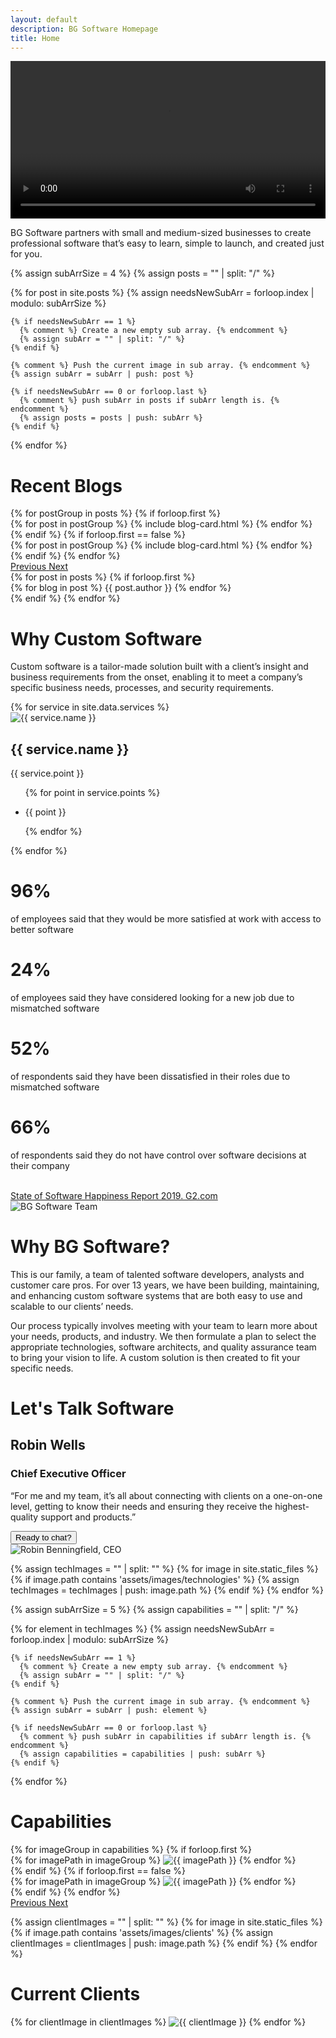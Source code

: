 ```yaml
---
layout: default
description: BG Software Homepage
title: Home
---
```


<div>
  <!--- Headline. --->
  <div
    id="headline"
    class="d-flex flex-column align-items-center justify-content-center min-height-100vh"
  >
    <div class="headline__content">
      <div
        class="headline__left video-wrap"
        data-aos="fade-right"
        data-aos-duration="3000"
      >
        <div
          class="video-wrap"
          data-aos="fade-right"
          data-aos-duration="3000"
        >
          <div class="headline__video-container">
            <video
              class="headline__video bg-color-white rounded-lg"
              width="100%"
              height="auto"
              controls
            >
              <source src="/assets/videos/explainer.mp4" type="video/mp4">
            Your browser does not support the video tag.
            </video>
            <div class="headline__video-overlay rounded-lg"></div>
          </div>
        </div>
      </div>
      <div
        class="headline__right text-left"
        data-aos="fade-right"
        data-aos-duration="3000"
      >
        <p class="text-left font-weight-light color-white font-size-lg line-height-2">
          BG Software partners with small and medium-sized businesses to create professional software that’s easy to learn, simple to launch,​ and created just for you.
        </p>
      </div>
    </div>
    <script src="/assets/js/headlineVideoOverlay.js"></script>
  </div>
  <!--- End of Headline. --->


  <!--- Create a nested array for blog posts to group carousel. --->
  {% assign subArrSize = 4 %}
  {% assign posts = "" | split: "/" %}

  {% for post in site.posts %}
    {% assign needsNewSubArr = forloop.index | modulo: subArrSize %}

    {% if needsNewSubArr == 1 %}
      {% comment %} Create a new empty sub array. {% endcomment %}
      {% assign subArr = "" | split: "/" %}
    {% endif %}

    {% comment %} Push the current image in sub array. {% endcomment %}
    {% assign subArr = subArr | push: post %}

    {% if needsNewSubArr == 0 or forloop.last %}
      {% comment %} push subArr in posts if subArr length is. {% endcomment %}
      {% assign posts = posts | push: subArr %}
    {% endif %}
  {% endfor %}
  <!--- Blogs. --->
  <div
    id="homepage-blogs"
    class="py-4"
    data-ride="carousel"
    data-aos="fade-right"
    data-aos-offset="200"
  >
    <h1 class="text-center">Recent Blogs</h1>
     <div
        class="homepage-blogs__carousel carousel slide py-4 mx-auto"
      >
        <div class="carousel-inner">
          {% for postGroup in posts %}
            <!--- If first group, set class have active class. --->
            {% if forloop.first %}
              <div class="homepage-blogs__carousel-item carousel-item text-center active">
                {% for post in postGroup %}
                  {% include blog-card.html %}
                {% endfor %}
              </div>
            {% endif %}
            {% if forloop.first == false %}
              <div class="homepage-blogs__carousel-item carousel-item text-center">
                {% for post in postGroup %}
                  {% include blog-card.html %}
                {% endfor %}
              </div>
            {% endif %}
          {% endfor %}
        </div>
        <a
          class="carousel-control-prev w-1rem"
          href=".homepage-blogs__carousel"
          role="button"
          data-slide="prev"
        >
          <span class="carousel-control-prev-icon carousel-control-dark" aria-hidden="true"></span>
          <span class="sr-only">Previous</span>
        </a>
        <a
          class="carousel-control-next w-1rem"
          href=".homepage-blogs__carousel"
          role="button"
          data-slide="next"
        >
          <span class="carousel-control-next-icon carousel-control-dark" aria-hidden="true"></span>
          <span class="sr-only">Next</span>
        </a>
      </div>
    {% for post in posts %}
      <!--- If first group, set class have active class. --->
      {% if forloop.first %}
        <div class="homepage-blogs__carousel-item carousel-item text-center active">
          {% for blog in post %}
          <span>{{ post.author }}</span>
          {% endfor %}
        </div>
      {% endif %}
    {% endfor %}
  </div>
  <!--- End of Blogs. --->


  <!---  Custom Software. --->
  <div id="custom-software" class="bg-color-blue py-5">
    <div
      class="opener w-100"
      data-aos="fade-right"
      data-aos-offset="200"
    >
      <h1 class="text-center color-white mb-0">Why Custom Software</h1>
    </div>
    <div
      class="d-flex justify-content-center"
      data-aos="fade-right"
      data-aos-offset="200"
    >
      <p class="custom-software__text color-white text-center pt-5 font-weight-lighter font-size-md line-height-2">
        Custom software is a tailor-made solution built with a client’s insight and business
        requirements from the onset, enabling it to meet a company’s specific business
        needs, processes, and security requirements.
      </p>
    </div>
  </div>
  <!--- End of Custom Software. --->


  <!--- Services. --->
  <div id="services" class="py-4">
    <div class="d-flex align-items-center flex-column">
      <div class="services__cards d-flex justify-content-center m-0">
        {% for service in site.data.services %}
          <div
            class="services__card ml-3 mr-3 mb-3"
            data-aos="fade-right"
            data-aos-offset="200"
          >
            <div class="card-body px-1">
              <img
                src="/assets/images/services/{{ service.image }}"
                class="mx-auto d-block w-75 max-width-7rem pb-4"
                alt="{{ service.name }}"
              >
              <h2 class="services__card-title card-title text-center">{{ service.name }}</h2>
              <div class="services__card-content font-size-md">
                <p class="font-weight-lighter line-height-2">
                  {{ service.point }}
                </p>
                <ul class="services__card-points pt-3">
                {% for point in service.points %}
                  <li class="card-text"><p class="font-weight-lighter">{{ point }}</p></li>
                {% endfor %}
                </ul>
              </div>
            </div>
          </div>
        {% endfor %}
      </div>
    </div>
  </div>
  <!--- End of Services. --->


  <!--- Survey. --->
  <div id="survey" class="py-4 bg-color-blue d-flex flex-column">
    <div class="survey__groups d-flex justify-content-center align-items-center color-white mx-auto">
      <div class="survey__group d-flex">
        <div
          class="survey__card card-body text-center"
          data-aos="fade-right"
          data-aos-offset="200"
        >
          <i class="fa fa-heart-o fa-3x color-white" aria-hidden="true"></i>
          <h1 class="card-title text-center font-size-4">96%</h1>
          <p class="font-size-md line-height-2">of employees said that they would be more satisfied at work with access to better software</p>
        </div>
        <div
          class="survey__card card-body text-center"
          data-aos="fade-right"
          data-aos-offset="200"
        >
          <i class="fa fa-eye fa-3x color-white" aria-hidden="true"></i>
          <h1 class="card-title text-center font-size-4">24%</h1>
          <p class="font-size-md line-height-2">of employees said they have considered looking for a new job due to mismatched software</p>
        </div>
      </div>
      <div class="survey__group d-flex">
        <div
          class="survey__card card-body text-center"
          data-aos="fade-right"
          data-aos-offset="200"
        >
          <i class="fa fa-frown-o fa-3x color-white" aria-hidden="true"></i>
          <h1 class="card-title text-center font-size-4">52%</h1>
          <p class="font-size-md line-height-2">of respondents said they have been dissatisfied in their roles due to mismatched software</p>
        </div>
        <div
          class="survey__card card-body text-center"
          data-aos="fade-right"
          data-aos-offset="200"
        >
          <i class="fa fa-floppy-o fa-3x color-white" aria-hidden="true"></i>
          <h1 class="card-title text-center font-size-4">66%</h1>
          <p class="font-size-md line-height-2">of respondents said they do not have control over software decisions at their company</p>
          <br>
        </div>
      </div>
    </div>
    <a
      href="https://learn.g2.com/state-of-software-happiness-report-2019"
      class="font-size-md color-white text-center"
      data-aos="fade-right"
      data-aos-offset="200"
    >
      <span class="hover-color-dark-blue">State of Software Happiness Report 2019. G2.com</span>
    </a>
  </div>
  <!--- End of Survey. --->


  <!--- About Us. --->
  <div id="about-us" class="pb-4">
    <!--- Why BG Software? --->
    <div id="why-bg-software" class="d-flex about-us__content">
      <div
        class="about-us__image-container about-us__side"
        data-aos="fade-right"
        data-aos-offset="200"
      >
        <img
          id="why-bg-software__team-photo"
          class="max-width-50rem w-100 h-auto rounded-lg"
          src="/assets/images/BG/team_photo.jpg"
          alt="BG Software Team"
        >
      </div>
      <div
        class="about-us__text text-align-left"
        data-aos="fade-right"
        data-aos-offset="200"
      >
        <h1>Why BG Software?</h1>
        <p class="font-size-md line-height-2">
          This is our family, a team of talented software developers, analysts and customer
          care pros. For over 13 years, we have been building, maintaining, and enhancing
          custom software systems that are both easy to use and scalable to our clients’
          needs.
        </p>
        <p class="font-size-md line-height-2">
          Our process typically involves meeting with your team to learn more about your needs,
          products, and industry. We then formulate a plan to select the appropriate
          technologies, software architects, and quality assurance team to bring your vision
          to life. A custom solution is then created to fit your specific needs.
        </p>
      </div>
    </div>
    <!--- End of Why BG Software? --->
    <!--- Let's Talk Software. --->
    <div id="lets-talk-software" class="about-us__content d-flex">
      <div
        class="about-us__text text-right"
        data-aos="fade-right"
        data-aos-offset="200"
      >
        <h1>Let's Talk Software</h1>
        <h2>Robin Wells</h2>
        <h3 class="font-italic">Chief Executive Officer</h3>
        <p class="font-italic font-size-md line-height-2">
          “For me and my team, it’s all about connecting with clients on a one-on-one level,
          getting to know their needs and ensuring they receive the highest-quality support
          and products.”
        </p>
        <a href="/contact-us.html">
          <button class="btn cta-button-tertiary font-weight-light">Ready to chat?</button>
        </a>
      </div>
      <div
        class="about-us__image-container about-us__side text-align-left"
        data-aos="fade-right"
        data-aos-offset="200"
      >
        <img
          id="lets-talk-software__robin-image"
          class="max-width-40 rounded-lg"
          alt="Robin Benningfield, CEO"
          src="/assets/images/BG/robin.jpg"
          data-aos="fade-right"
          data-aos-offset="100"
        >
      </div>
    </div>
    <!--- End of Let's Talk Software. --->
  </div>



  <!--- Capabilities. --->
  {% assign techImages = "" | split: "" %}
  {% for image in site.static_files %}
    {% if image.path contains 'assets/images/technologies' %}
      {% assign techImages = techImages | push: image.path %}
    {% endif %}
  {% endfor %}

  <!--- Create a nested array for Capabilities to group carousel. --->
  {% assign subArrSize = 5 %}
  {% assign capabilities = "" | split: "/" %}

  {% for element in techImages %}
    {% assign needsNewSubArr = forloop.index | modulo: subArrSize %}

    {% if needsNewSubArr == 1 %}
      {% comment %} Create a new empty sub array. {% endcomment %}
      {% assign subArr = "" | split: "/" %}
    {% endif %}

    {% comment %} Push the current image in sub array. {% endcomment %}
    {% assign subArr = subArr | push: element %}

    {% if needsNewSubArr == 0 or forloop.last %}
      {% comment %} push subArr in capabilities if subArr length is. {% endcomment %}
      {% assign capabilities = capabilities | push: subArr %}
    {% endif %}
  {% endfor %}

  <div id="capabilities" class="bg-color-white pb-4">
    <div class="d-flex flex-column align-items-center">
      <div class="bg-color-blue w-100 py-2">
        <h1
          class="text-center color-white"
          data-aos="fade-right"
          data-aos-offset="200"
        >Capabilities</h1>
      </div>
      <div
        class="capabilities__carousel carousel slide py-4"
        data-ride="carousel"
        data-aos="fade-right"
        data-aos-offset="200"
      >
        <div class="carousel-inner">
          {% for imageGroup in capabilities %}
            <!--- If first group, set class have active class. --->
            {% if forloop.first %}
              <div class="capabilities__carousel-item carousel-item text-center active">
                {% for imagePath in imageGroup %}
                    <img
                      class="inline-block mx-4 my-1 img-fluid w-8rem"
                      src="{{ imagePath }}"
                      alt="{{ imagePath }}"
                    >
                {% endfor %}
              </div>
            {% endif %}
            {% if forloop.first == false %}
              <div class="capabilities__carousel-item carousel-item text-center">
                {% for imagePath in imageGroup %}
                    <img
                      class="inline-block mx-4 my-1 img-fluid w-8rem"
                      src="{{ imagePath }}"
                      alt="{{ imagePath }}"
                    >
                {% endfor %}
              </div>
            {% endif %}
          {% endfor %}
        </div>
        <a
          class="carousel-control-prev"
          href=".capabilities__carousel"
          role="button"
          data-slide="prev"
        >
          <span class="carousel-control-prev-icon carousel-control-dark" aria-hidden="true"></span>
          <span class="sr-only">Previous</span>
        </a>
        <a
          class="carousel-control-next"
          href=".capabilities__carousel"
          role="button"
          data-slide="next"
        >
          <span class="carousel-control-next-icon carousel-control-dark" aria-hidden="true"></span>
          <span class="sr-only">Next</span>
        </a>
      </div>
    </div>
  </div>
  <!--- End of Capabilities. --->


  <!--- Clients. --->
  {% assign clientImages = "" | split: "" %}
  {% for image in site.static_files %}
    {% if image.path contains 'assets/images/clients' %}
      {% assign clientImages = clientImages | push: image.path %}
    {% endif %}
  {% endfor %}

  <div id="clients" class="pb-4">
    <div class="d-flex flex-column align-items-center">
      <div class="bg-color-blue w-100 py-2">
        <h1
          class="text-center color-white"
          data-aos="fade-right"
          data-aos-offset="200"
        >Current Clients</h1>
      </div>
      <div
        class="clients__content py-4 text-center"
        data-aos="fade-right"
        data-aos-offset="200"
      >
        {% for clientImage in clientImages %}
          <img
            class="inline-block px-3 img-fluid w-10rem h-auto"
            src="{{ clientImage }}"
            alt="{{ clientImage }}"
          >
        {% endfor %}
      </div>
    </div>
  </div>
  <!--- End of Clients. --->

</div>
<script>
  function offset(el) {
    var rect = el.getBoundingClientRect(),
    scrollLeft = window.pageXOffset || document.documentElement.scrollLeft,
    scrollTop = window.pageYOffset || document.documentElement.scrollTop;
    return { top: rect.top + scrollTop, left: rect.left + scrollLeft }
  }
  var div = document.getElementById('survey');
  console.log(div);
  var divOffset = offset(div);
  console.log(divOffset.left, divOffset.top);
  window.onscroll = function() {
    console.log(window.scrollY);
  }
</script>